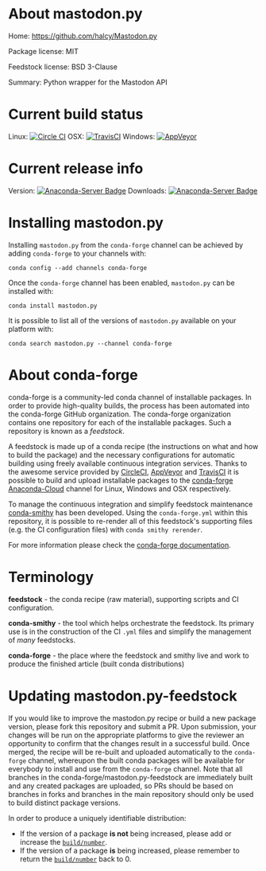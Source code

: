 About mastodon.py
=================

Home: https://github.com/halcy/Mastodon.py

Package license: MIT

Feedstock license: BSD 3-Clause

Summary: Python wrapper for the Mastodon API



Current build status
====================

Linux: [![Circle CI](https://circleci.com/gh/conda-forge/mastodon.py-feedstock.svg?style=shield)](https://circleci.com/gh/conda-forge/mastodon.py-feedstock)
OSX: [![TravisCI](https://travis-ci.org/conda-forge/mastodon.py-feedstock.svg?branch=master)](https://travis-ci.org/conda-forge/mastodon.py-feedstock)
Windows: [![AppVeyor](https://ci.appveyor.com/api/projects/status/github/conda-forge/mastodon.py-feedstock?svg=True)](https://ci.appveyor.com/project/conda-forge/mastodon-py-feedstock/branch/master)

Current release info
====================
Version: [![Anaconda-Server Badge](https://anaconda.org/conda-forge/mastodon.py/badges/version.svg)](https://anaconda.org/conda-forge/mastodon.py)
Downloads: [![Anaconda-Server Badge](https://anaconda.org/conda-forge/mastodon.py/badges/downloads.svg)](https://anaconda.org/conda-forge/mastodon.py)

Installing mastodon.py
======================

Installing `mastodon.py` from the `conda-forge` channel can be achieved by adding `conda-forge` to your channels with:

```
conda config --add channels conda-forge
```

Once the `conda-forge` channel has been enabled, `mastodon.py` can be installed with:

```
conda install mastodon.py
```

It is possible to list all of the versions of `mastodon.py` available on your platform with:

```
conda search mastodon.py --channel conda-forge
```


About conda-forge
=================

conda-forge is a community-led conda channel of installable packages.
In order to provide high-quality builds, the process has been automated into the
conda-forge GitHub organization. The conda-forge organization contains one repository
for each of the installable packages. Such a repository is known as a *feedstock*.

A feedstock is made up of a conda recipe (the instructions on what and how to build
the package) and the necessary configurations for automatic building using freely
available continuous integration services. Thanks to the awesome service provided by
[CircleCI](https://circleci.com/), [AppVeyor](http://www.appveyor.com/)
and [TravisCI](https://travis-ci.org/) it is possible to build and upload installable
packages to the [conda-forge](https://anaconda.org/conda-forge)
[Anaconda-Cloud](http://docs.anaconda.org/) channel for Linux, Windows and OSX respectively.

To manage the continuous integration and simplify feedstock maintenance
[conda-smithy](http://github.com/conda-forge/conda-smithy) has been developed.
Using the ``conda-forge.yml`` within this repository, it is possible to re-render all of
this feedstock's supporting files (e.g. the CI configuration files) with ``conda smithy rerender``.

For more information please check the [conda-forge documentation](https://conda-forge.org/docs/).

Terminology
===========

**feedstock** - the conda recipe (raw material), supporting scripts and CI configuration.

**conda-smithy** - the tool which helps orchestrate the feedstock.
                   Its primary use is in the construction of the CI ``.yml`` files
                   and simplify the management of *many* feedstocks.

**conda-forge** - the place where the feedstock and smithy live and work to
                  produce the finished article (built conda distributions)


Updating mastodon.py-feedstock
==============================

If you would like to improve the mastodon.py recipe or build a new
package version, please fork this repository and submit a PR. Upon submission,
your changes will be run on the appropriate platforms to give the reviewer an
opportunity to confirm that the changes result in a successful build. Once
merged, the recipe will be re-built and uploaded automatically to the
`conda-forge` channel, whereupon the built conda packages will be available for
everybody to install and use from the `conda-forge` channel.
Note that all branches in the conda-forge/mastodon.py-feedstock are
immediately built and any created packages are uploaded, so PRs should be based
on branches in forks and branches in the main repository should only be used to
build distinct package versions.

In order to produce a uniquely identifiable distribution:
 * If the version of a package **is not** being increased, please add or increase
   the [``build/number``](http://conda.pydata.org/docs/building/meta-yaml.html#build-number-and-string).
 * If the version of a package **is** being increased, please remember to return
   the [``build/number``](http://conda.pydata.org/docs/building/meta-yaml.html#build-number-and-string)
   back to 0.